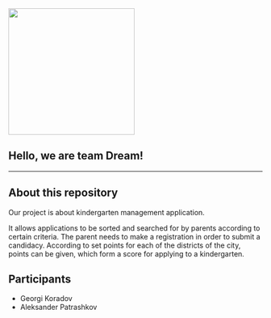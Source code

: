 <img src="https://user-images.githubusercontent.com/59877276/125034787-afdc4a80-e099-11eb-872a-f286a0ca62c0.png" width="250">


## Hello, we are team Dream!


---

## About this repository


Our project is about kindergarten management application.

It allows applications to be sorted and searched for by parents according to certain criteria. 
The parent needs to make a registration in order to submit a candidacy.
According to set points for each of the districts of the city, points can be given, which form a score for applying to a kindergarten.

## Participants

 - Georgi Koradov
 - Aleksander Patrashkov 

